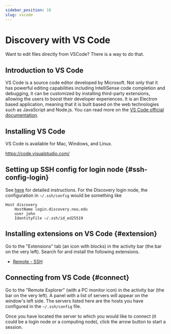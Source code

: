 ```yaml
---
sidebar_position: 10
slug: vscode
---
```


# Discovery with VS Code
Want to edit files directly from VSCode? There is a way to do that.


## Introduction to VS Code
VS Code is a source code editor developed by Microsoft. Not only that it has powerful editing capabilities including IntelliSense code completion and debugging, it can be customized by installing third-party extensions, allowing the users to boost their developer experiences. It is an Electron based application, meaning that it is built based on the web technologies such as JavaScript and Node.js. You can read more on the [VS Code official documentation](https://code.visualstudio.com/docs/editor/whyvscode).

## Installing VS Code
VS Code is available for Mac, Windows, and Linux.

https://code.visualstudio.com/

## Setting up SSH config for login node {#ssh-config-login}
See [here](/docs/computation/unix/ssh#setting-up-ssh-config) for detailed instructions.
For the Discovery login node, the configuration in `~/.ssh/config` would be something like
```title="~/.ssh/config"
Host discovery
    HostName login.discovery.neu.edu
    user john
    IdentityFile ~/.ssh/id_ed25519
```

## Installing extensions on VS Code {#extension}
Go to the "Extensions" tab (an icon with blocks) in the activity bar (the bar on the very left). Search for and install the following extensions.
- [Remote - SSH](https://marketplace.visualstudio.com/items?itemName=ms-vscode-remote.remote-ssh)


## Connecting from VS Code {#connect}
Go to the "Remote Explorer" (with a PC monitor icon) in the activity bar (the bar on the very left). A panel with a list of servers will appear on the window's left side. The servers listed here are the hosts you have configured in the `~/.ssh/config` file.

Once you have located the server to which you would like to connect (it could be a login node or a computing node), click the arrow button to start a session.